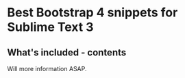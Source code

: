 Best Bootstrap 4 snippets for Sublime Text 3
===

## What's included - contents

Will more information ASAP.